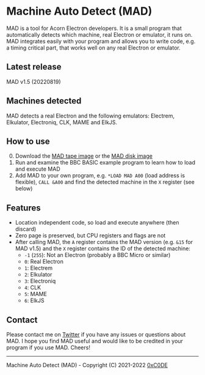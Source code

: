 # Machine Auto Detect (MAD)
MAD is a tool for Acorn Electron developers. It is a small program that automatically detects which machine, real Electron or emulator, it runs on. MAD integrates easily with your program and allows you to write code, e.g. a timing critical part, that works well on any real Electron or emulator.

## Latest release
MAD v1.5 (20220819)

## Machines detected
MAD detects a real Electron and the following emulators: Electrem, Elkulator, Electroniq, CLK, MAME and ElkJS.

## How to use
0. Download the [MAD tape image](https://github.com/0xC0DE6502/machine-auto-detect-releases/raw/main/machine-auto-detect.uef) or the [MAD disk image](https://github.com/0xC0DE6502/machine-auto-detect-releases/raw/main/machine-auto-detect.ssd) 
1. Run and examine the BBC BASIC example program to learn how to load and execute MAD
2. Add MAD to your own program, e.g. `*LOAD MAD A00` (load address is flexible), `CALL &A00` and find the detected machine in the `X` register (see below)

## Features
* Location independent code, so load and execute anywhere (then discard)
* Zero page is preserved, but CPU registers and flags are not
* After calling MAD, the `A` register contains the MAD version (e.g. `&15` for MAD v1.5) and the `X` register contains the ID of the detected machine:
  - `-1` (`255`): Not an Electron (probably a BBC Micro or similar)
  - `0`: Real Electron
  - `1`: Electrem
  - `2`: Elkulator
  - `3`: Electroniq
  - `4`: CLK
  - `5`: MAME
  - `6`: ElkJS

## Contact
Please contact me on [Twitter](https://twitter.com/0xC0DE6502) if you have any issues or questions about MAD. I hope you find MAD useful and would like to be credited in your program if you use MAD. Cheers!

---

Machine Auto Detect (MAD) - Copyright (C) 2021-2022 [0xC0DE](https://twitter.com/0xC0DE6502)
